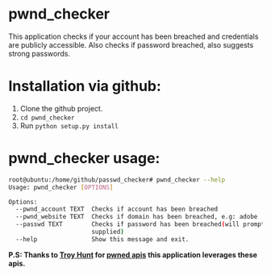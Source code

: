 # pwnd_checker
This application checks if your account has been breached and credentials are publicly accessible. Also checks if password breached, also suggests strong passwords.

# Installation via github:
1. Clone the github project.
2. `cd pwnd_checker`
2. Run `python setup.py install`
# pwnd_checker usage:
```sh
root@ubuntu:/home/github/passwd_checker# pwnd_checker --help
Usage: pwnd_checker [OPTIONS]

Options:
  --pwnd_account TEXT  Checks if account has been breached
  --pwnd_website TEXT  Checks if domain has been breached, e.g: adobe
  --passwd TEXT        Checks if password has been breached(will prompt if not
                       supplied)
  --help               Show this message and exit.
```

**P.S: Thanks to [Troy Hunt](https://www.troyhunt.com/) for [pwned apis](https://haveibeenpwned.com/API/v2) this application leverages these apis.**
